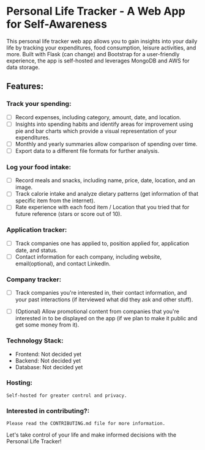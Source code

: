 # Personal Life Tracker - A Web App for Self-Awareness

This personal life tracker web app allows you to gain insights into your daily life by tracking your expenditures, food consumption, leisure activities, and more. Built with Flask (can change) and Bootstrap for a user-friendly experience, the app is self-hosted and leverages MongoDB and AWS for data storage.

## Features:

###  Track your spending:
- [ ] Record expenses, including category, amount, date, and location.
- [ ] Insights into spending habits and identify areas for improvement using pie and bar charts which provide a visual representation of your expenditures.
- [ ] Monthly and yearly summaries allow comparison of spending over time.
- [ ] Export data to a different file formats for further analysis.

### Log your food intake:
- [ ] Record meals and snacks, including name, price, date, location, and an image.
- [ ] Track calorie intake and analyze dietary patterns (get information of that specific item from the internet).
- [ ] Rate experience with each food item / Location that you tried that for future reference (stars or score out of 10).

### Application tracker:
- [ ] Track companies one has applied to, position applied for, application date, and status.
- [ ] Contact information for each company, including website, email(optional), and contact LinkedIn.

### Company tracker:
- [ ] Track companies you're interested in, their contact information, and your past interactions (if iterviewed what did they ask and other stuff).
- [ ] (Optional) Allow promotional content from companies that you're interested in to be displayed on the app (if we plan to make it public and get some money from it).


### Technology Stack:

- Frontend: Not decided yet
- Backend: Not decided yet
- Database: Not decided yet

### Hosting:

    Self-hosted for greater control and privacy.

### Interested in contributing?:

    Please read the CONTRIBUTING.md file for more information.



Let's take control of your life and make informed decisions with the Personal Life Tracker!
